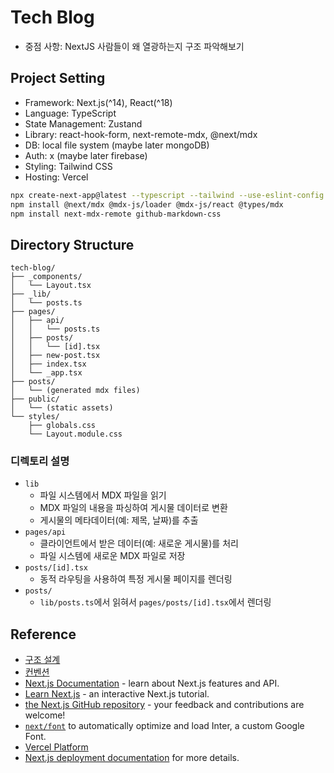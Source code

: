 # Tech Blog

- 중점 사항: NextJS 사람들이 왜 열광하는지 구조 파악해보기

## Project Setting

- Framework: Next.js(^14), React(^18)
- Language: TypeScript
- State Management: Zustand
- Library: react-hook-form, next-remote-mdx, @next/mdx
- DB: local file system (maybe later mongoDB)
- Auth: x (maybe later firebase)
- Styling: Tailwind CSS
- Hosting: Vercel

```bash
npx create-next-app@latest --typescript --tailwind --use-eslint-config  --import-alias '@/*'  --src-dir tech-blog
npm install @next/mdx @mdx-js/loader @mdx-js/react @types/mdx
npm install next-mdx-remote github-markdown-css

```

## Directory Structure

```
tech-blog/
├── _components/
│   └── Layout.tsx
├── _lib/
│   └── posts.ts
├── pages/
│   ├── api/
│   │   └── posts.ts
│   ├── posts/
│   │   └── [id].tsx
│   ├── new-post.tsx
│   ├── index.tsx
│   └── _app.tsx
├── posts/
│   └── (generated mdx files)
├── public/
│   └── (static assets)
└── styles/
    ├── globals.css
    └── Layout.module.css
```

### 디렉토리 설명

- `lib`
  - 파일 시스템에서 MDX 파일을 읽기
  - MDX 파일의 내용을 파싱하여 게시물 데이터로 변환
  - 게시물의 메타데이터(예: 제목, 날짜)를 추출
- `pages/api`
  - 클라이언트에서 받은 데이터(예: 새로운 게시물)를 처리
  - 파일 시스템에 새로운 MDX 파일로 저장
- `posts/[id].tsx`
  - 동적 라우팅을 사용하여 특정 게시물 페이지를 렌더링
- `posts/`
  - `lib/posts.ts`에서 읽혀서 `pages/posts/[id].tsx`에서 렌더링


## Reference

- [구조 설계](https://nextjs.org/docs/app/building-your-application/routing/colocation)
- [컨벤션](https://nextjs.org/docs/getting-started/project-structure)
- [Next.js Documentation](https://nextjs.org/docs) - learn about Next.js features and API.
- [Learn Next.js](https://nextjs.org/learn) - an interactive Next.js tutorial.
- [the Next.js GitHub repository](https://github.com/vercel/next.js/) - your feedback and contributions are welcome!
- [`next/font`](https://nextjs.org/docs/basic-features/font-optimization) to automatically optimize and load Inter, a custom Google Font.
- [Vercel Platform](https://vercel.com/new?utm_medium=default-template&filter=next.js&utm_source=create-next-app&utm_campaign=create-next-app-readme)
- [Next.js deployment documentation](https://nextjs.org/docs/deployment) for more details.
